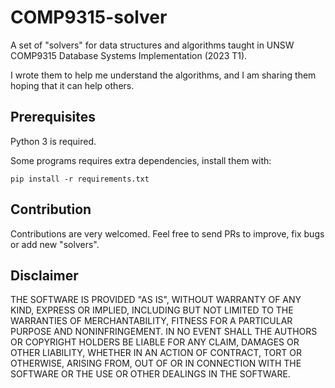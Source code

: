 # COMP9315-solver

A set of "solvers" for data structures and algorithms taught in UNSW COMP9315 Database Systems Implementation (2023 T1).

I wrote them to help me understand the algorithms, and I am sharing them hoping that it can help others.

## Prerequisites

Python 3 is required.

Some programs requires extra dependencies, install them with:
```shell
pip install -r requirements.txt
```

## Contribution

Contributions are very welcomed. Feel free to send PRs to improve, fix bugs or add new "solvers".

## Disclaimer

THE SOFTWARE IS PROVIDED "AS IS", WITHOUT WARRANTY OF ANY KIND, EXPRESS OR
IMPLIED, INCLUDING BUT NOT LIMITED TO THE WARRANTIES OF MERCHANTABILITY,
FITNESS FOR A PARTICULAR PURPOSE AND NONINFRINGEMENT. IN NO EVENT SHALL THE
AUTHORS OR COPYRIGHT HOLDERS BE LIABLE FOR ANY CLAIM, DAMAGES OR OTHER
LIABILITY, WHETHER IN AN ACTION OF CONTRACT, TORT OR OTHERWISE, ARISING FROM,
OUT OF OR IN CONNECTION WITH THE SOFTWARE OR THE USE OR OTHER DEALINGS IN THE
SOFTWARE.
